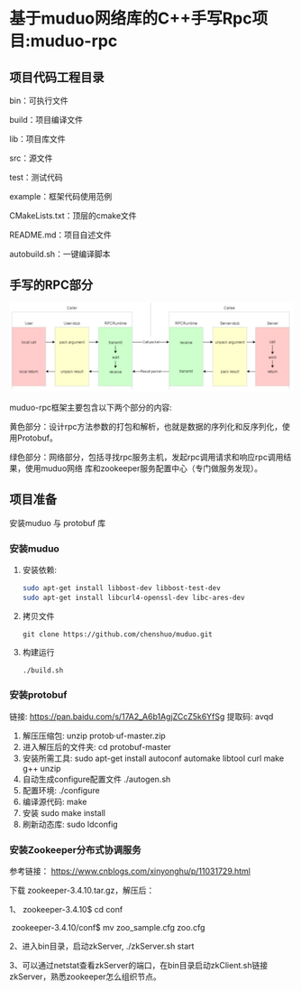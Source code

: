 # 基于muduo网络库的C++手写Rpc项目:muduo-rpc

## 项目代码工程目录  

bin：可执行文件  

build：项目编译文件  

lib：项目库文件  

src：源文件  

test：测试代码  

example：框架代码使用范例  

CMakeLists.txt：顶层的cmake文件  

README.md：项目自述文件  

autobuild.sh：一键编译脚本



## 手写的RPC部分

![RPC通信原理图](.\img\RPC通信原理图.png)

 muduo-rpc框架主要包含以下两个部分的内容:

黄色部分：设计rpc方法参数的打包和解析，也就是数据的序列化和反序列化，使用Protobuf。 

绿色部分：网络部分，包括寻找rpc服务主机，发起rpc调用请求和响应rpc调用结果，使用muduo网络 库和zookeeper服务配置中心（专门做服务发现）。

## 项目准备

安装muduo 与 protobuf 库

### 安装muduo

1. 安装依赖:

   ```bash
   sudo apt-get install libbost-dev libbost-test-dev
   sudo apt-get install libcurl4-openssl-dev libc-ares-dev
   ```

2. 拷贝文件

   ```
   git clone https://github.com/chenshuo/muduo.git
   ```

3. 构建运行

   ```bash
   ./build.sh
   ```

### 安装protobuf

链接: https://pan.baidu.com/s/17A2_A6b1AgjZCcZ5k6YfSg 提取码: avqd

1. 解压压缩包: unzip protob·uf-master.zip
2. 进入解压后的文件夹: cd protobuf-master
3. 安装所需工具: sudo apt-get install autoconf automake libtool curl make g++ unzip
4. 自动生成configure配置文件 ./autogen.sh
5. 配置环境: ./configure
6. 编译源代码: make
7. 安装 sudo make install
8. 刷新动态库: sudo ldconfig

### 安装Zookeeper分布式协调服务

参考链接： https://www.cnblogs.com/xinyonghu/p/11031729.html

下载 zookeeper-3.4.10.tar.gz，解压后： 

1、  zookeeper-3.4.10$ cd conf       

​	zookeeper-3.4.10/conf$ mv zoo_sample.cfg zoo.cfg 

2、进入bin目录，启动zkServer, ./zkServer.sh start 

3、可以通过netstat查看zkServer的端口，在bin目录启动zkClient.sh链接zkServer，熟悉zookeeper怎么组织节点。



### 











